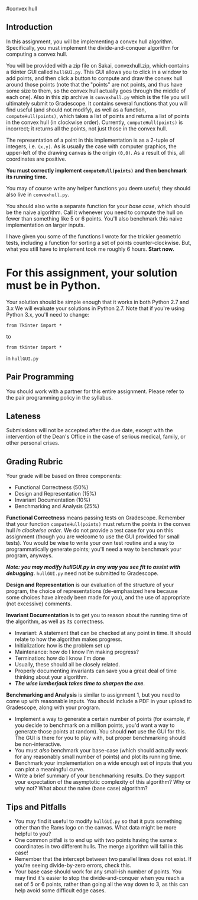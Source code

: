#convex hull
## Introduction

In this assignment, you will be implementing a convex hull algorithm. Specifically, you must implement the
divide-and-conquer algorithm for computing a convex hull.

You will be provided with a zip file on Sakai, convexhull.zip, which contains a tkinter GUI called `hullGUI.py`. This GUI allows you to click in a window to add points, and then click a button to compute and draw the convex hull around those points (note that the "points" are not points, and thus have some size to them, so the convex hull actually goes through the middle of each one). Also in this zip archive is `convexhull.py` which is the file you will ultimately submit to Gradescope. It contains several functions that you will find useful (and should not modify), as well as a function, `computeHull(points)`, which takes a list of points and returns a list of points in the convex hull (in clockwise order). Currently, `computeHull(points)` is incorrect; it returns all the points, not just those in the convex hull.

The representation of a point in this implementation is as a 2-tuple of integers, i.e. `(x,y)`. As is usually the case with computer graphics, the upper-left of the drawing canvas is the origin `(0,0)`. As a result of this, all coordinates are positive.

**You must correctly implement `computeHull(points)` and then benchmark its running time.**

You may of course write any helper functions you deem useful; they should also live in `convexhull.py`.

You should also write a separate function for your *base case*, which should be the naive algorithm. Call it whenever you need to compute the hull on fewer than something like 5 or 6 points. You'll also benchmark this naive implementation on larger inputs.

I have given you some of the functions I wrote for the trickier geometric tests, including a function for sorting a set of points counter-clockwise. But, what you still have to implement took me roughly 6 hours. **Start now.**

# For this assignment, your solution must be in Python.

Your solution should be simple enough that it works in both Python 2.7 and 3.x
We will evaluate your solutions in Python 2.7.
Note that if you're using Python 3.x, you'll need to change:

 `from Tkinter import *` 

 to 

 `from tkinter import *` 

 in `hullGUI.py`

## Pair Programming

You should work with a partner for this entire assignment.
Please refer to the pair programming policy in the syllabus.

## Lateness

Submissions will not be accepted after the due date, except with the intervention of the Dean's Office
in the case of serious medical, family, or other personal crises.

## Grading Rubric

Your grade will be based on three components:

 - Functional Correctness (50\%)
 - Design and Representation (15\%)
 - Invariant Documentation (10\%)
 - Benchmarking and Analysis (25\%)

 **Functional Correctness** means passing tests on Gradescope. Remember that your function `computeHull(points)` must return the points in the convex hull *in clockwise order*. We do not provide a test case for you on this assignment (though you are welcome to use the GUI provided for small tests). You would be wise to write your own test routine and a way to programmatically generate points; you'll need a way to benchmark your program, anyways.

 ***Note: you may modify hullGUI.py in any way you see fit to assist with debugging.*** `hullGUI.py` need not be submitted to Gradescope.

 **Design and Representation** is our evaluation of the structure of your program, the choice of representations
 (de-emphasized here because some choices have already been made for you), and the use of 
 appropriate (not excessive) comments.

 **Invariant Documentation** is to get you to reason about the running time of the algorithm, as well as its 
 correctness.
 
- Invariant: A statement that can be checked at any point in time. It should relate to how the algorithm makes progress.
- Initialization: how is the problem set up
- Maintenance: how do I know I'm making progress?
- Termination: how do I know I'm done
- Usually, these should all be closely related.
- Properly documenting invariants can save you a great deal of time thinking about your algorithm.
- ***The wise lumberjack takes time to sharpen the axe***.

**Benchmarking and Analysis** is similar to assignment 1, but you need to come up with reasonable inputs. You should include a PDF in your upload to Gradescope, along with your program.

- Implement a way to generate a certain number of points (for example, if you decide to benchmark on a million points, you'd want a way to generate those points at random). You should **not** use the GUI for this. The GUI is there for you to play with, but proper benchmarking should be non-interactive.
- You must *also* benchmark your base-case (which should actually work for any reasonably small number of points) and plot its running time.
- Benchmark your implementation on a wide enough set of inputs that you can plot a meaningful curve.
- Write a brief summary of your benchmarking results. Do they support your expectation of the asymptotic complexity of this algorithm? Why or why not? What about the naive (base case) algorithm?

## Tips and Pitfalls

- You may find it useful to modify `hullGUI.py` so that it puts something other than the Rams logo on the canvas. What data might be more helpful to you?
- One common pitfall is to end up with two points having the same x coordinates in two different hulls. The merge algorithm will fail in this case!
- Remember that the intercept between two parallel lines does not exist. If you're seeing divide-by-zero errors, check this.
- Your base case should work for any small-ish number of points. You may find it's easier to stop the divide-and-conquer when you reach a set of 5 or 6 points, rather than going all the way down to 3, as this can help avoid some difficult edge cases.
